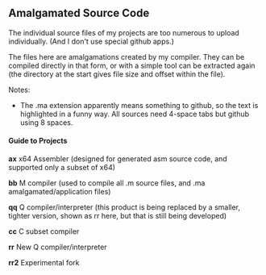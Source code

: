 ## Amalgamated Source Code

The individual source files of my projects are too numerous to upload individually. (And I don't use special github apps.)

The files here are amalgamations created by my compiler. They can be compiled directly in that form, or with a simple tool can be extracted again (the directory at the start gives file size and offset within the file).

Notes:

* The .ma extension apparently means something to github, so the text is highlighted in a funny way. All sources need 4-space tabs but github using 8 spaces.

#### Guide to Projects

**ax** x64 Assembler (designed for generated asm source code, and supported only a subset of x64)

**bb** M compiler (used to compile all .m source files, and .ma amalgamated/application files)

**qq** Q compiler/interpreter (this product is being replaced by a smaller, tighter version, shown as rr here, but that is still being developed)

**cc** C subset compiler

**rr** New Q compiler/interpreter

**rr2** Experimental fork
